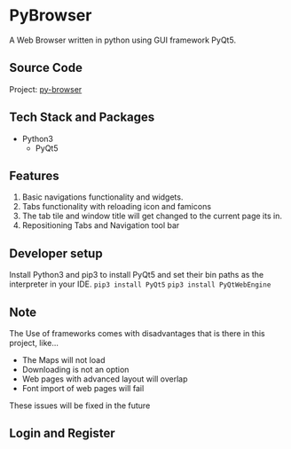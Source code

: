 # PyBrowser

A Web Browser written in python using GUI framework PyQt5.

## Source Code

Project: [py-browser](https://github.com/RoshanRajcmd/py-browser)

## Tech Stack and Packages

* Python3
  * PyQt5

## Features

1. Basic navigations functionality and widgets.
2. Tabs functionality with reloading icon and famicons
3. The tab tile and window title will get changed to the current page its in.
4. Repositioning Tabs and Navigation tool bar

## Developer setup

Install Python3 and pip3 to install PyQt5 and set their bin paths as the interpreter in your IDE.
`pip3 install PyQt5`
`pip3 install PyQtWebEngine`

## Note

The Use of frameworks comes with disadvantages that is there in this project, like...

* The Maps will not load
* Downloading is not an option
* Web pages with advanced layout will overlap
* Font import of web pages will fail


These issues will be fixed in the future
## Login and Register


